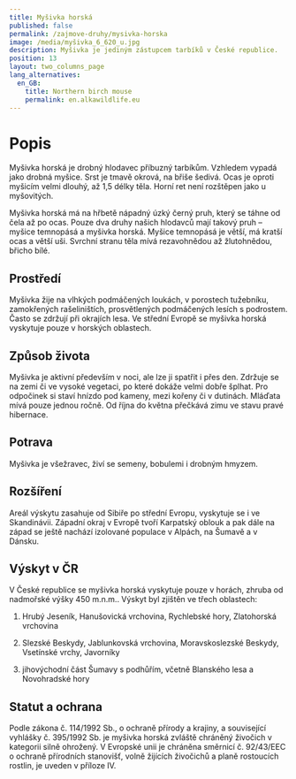 ```yaml
---
title: Myšivka horská
published: false
permalink: /zajmove-druhy/mysivka-horska
image: /media/myšivka_6_620_u.jpg
description: Myšivka je jediným zástupcem tarbíků v České republice.
position: 13
layout: two_columns_page
lang_alternatives:
  en_GB:
    title: Northern birch mouse
    permalink: en.alkawildlife.eu
---
```

# Popis

Myšivka horská je drobný hlodavec příbuzný tarbíkům. Vzhledem vypadá jako drobná myšice. Srst je tmavě okrová, na břiše šedivá. Ocas je oproti myšicím velmi dlouhý, až 1,5 délky těla. Horní ret není rozštěpen jako u myšovitých. 

Myšivka horská má na hřbetě nápadný úzký černý pruh, který se táhne od čela až po ocas. Pouze dva druhy našich hlodavců mají takový pruh – myšice temnopásá a myšivka horská. Myšice temnopásá je větší, má kratší ocas a větší uši. Svrchní stranu těla mívá rezavohnědou až žlutohnědou, břicho bílé.

## Prostředí

Myšivka žije na vlhkých podmáčených loukách, v porostech tužebníku, zamokřených rašeliništích, prosvětlených podmáčených lesích s podrostem. Často se zdržují při okrajích lesa. Ve střední Evropě se myšivka horská vyskytuje pouze v horských oblastech. 

## Způsob života

Myšivka je aktivní především v noci, ale lze ji spatřit i přes den. Zdržuje se na zemi či ve vysoké vegetaci, po které dokáže velmi dobře šplhat. Pro odpočinek si staví hnízdo pod kameny, mezi kořeny či v dutinách. Mláďata mívá pouze jednou ročně. Od října do května přečkává zimu ve stavu pravé hibernace.

## Potrava 

Myšivka je všežravec, živí se semeny, bobulemi i drobným hmyzem.

## Rozšíření

Areál výskytu zasahuje od Sibiře po střední Evropu, vyskytuje se i ve Skandinávii. Západní okraj v Evropě tvoří Karpatský oblouk a pak dále na západ se ještě nachází izolované populace v Alpách, na Šumavě a v Dánsku. 

## Výskyt v ČR

V České republice se myšivka horská vyskytuje pouze v horách, zhruba od nadmořské výšky 450 m.n.m.. Výskyt byl zjištěn ve třech oblastech:

1. Hrubý Jeseník, Hanušovická vrchovina, Rychlebské hory, Zlatohorská vrchovina

2. Slezské Beskydy, Jablunkovská vrchovina, Moravskoslezské Beskydy, Vsetínské vrchy, Javorníky

3. jihovýchodní část Šumavy s podhůřím, včetně Blanského lesa a Novohradské hory

## Statut a ochrana 

Podle zákona č. 114/1992 Sb., o ochraně přírody a krajiny, a související vyhlášky č. 395/1992 Sb. je myšivka horská zvláště chráněný živočich v kategorii silně ohrožený. V Evropské unii je chráněna směrnicí č. 92/43/EEC o ochraně přírodních stanovišť, volně žijících živočichů a planě rostoucích rostlin, je uveden v příloze IV.
